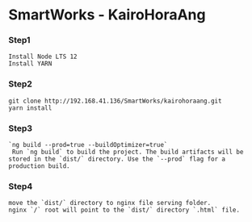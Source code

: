 # SmartWorks - KairoHoraAng  

### Step1
    Install Node LTS 12
    Install YARN

### Step2
    git clone http://192.168.41.136/SmartWorks/kairohoraang.git
    yarn install

### Step3
    `ng build --prod=true --buildOptimizer=true`
     Run `ng build` to build the project. The build artifacts will be stored in the `dist/` directory. Use the `--prod` flag for a production build.

### Step4
    move the `dist/` directory to nginx file serving folder.
    nginx `/` root will point to the `dist/` directory `.html` file.